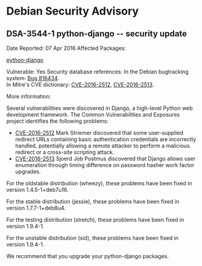 
Debian Security Advisory
========================


DSA-3544-1 python-django -- security update
-------------------------------------------



Date Reported:
07 Apr 2016
Affected Packages:

[python-django](https://packages.debian.org/src:python-django)

Vulnerable:
Yes
Security database references:
In the Debian bugtracking system: [Bug 816434](https://bugs.debian.org/cgi-bin/bugreport.cgi?bug=816434).  
In Mitre's CVE dictionary: [CVE-2016-2512](https://security-tracker.debian.org/tracker/CVE-2016-2512), [CVE-2016-2513](https://security-tracker.debian.org/tracker/CVE-2016-2513).  

More information:

Several vulnerabilities were discovered in Django, a high-level Python
web development framework. The Common Vulnerabilities and Exposures
project identifies the following problems:


* [CVE-2016-2512](https://security-tracker.debian.org/tracker/CVE-2016-2512)
Mark Striemer discovered that some user-supplied redirect URLs
 containing basic authentication credentials are incorrectly handled,
 potentially allowing a remote attacker to perform a malicious
 redirect or a cross-site scripting attack.
* [CVE-2016-2513](https://security-tracker.debian.org/tracker/CVE-2016-2513)
Sjoerd Job Postmus discovered that Django allows user enumeration
 through timing difference on password hasher work factor upgrades.


For the oldstable distribution (wheezy), these problems have been fixed
in version 1.4.5-1+deb7u16.


For the stable distribution (jessie), these problems have been fixed in
version 1.7.7-1+deb8u4.


For the testing distribution (stretch), these problems have been fixed
in version 1.9.4-1.


For the unstable distribution (sid), these problems have been fixed in
version 1.9.4-1.


We recommend that you upgrade your python-django packages.





